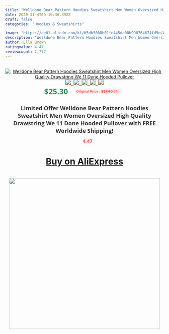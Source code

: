 ```yaml
---
title: "Welldone Bear Pattern Hoodies Sweatshirt Men Women Oversized High Quality  Drawstring We 11 Done Hooded Pullover"
date: 2020-11-4T09:10:36.892Z
draft: false
categories: "Hoodies & Sweatshirts"

image: "https://ae01.alicdn.com/kf/H5db5008b01fe445da00b990764674fd5n/Welldone-Bear-Pattern-Hoodies-Sweatshirt-Men-Women-Oversized-High-Quality-Drawstring-We-11-Done-Hooded-Pullover.jpg"
description: "Welldone Bear Pattern Hoodies Sweatshirt Men Women Oversized High Quality  Drawstring We 11 Done Hooded Pullover"
author: Ella Brown
ratingvalue: 4.47
reviewcount: 2.777
---
```

<br>
<div style="text-align: center;">
<a href="https://s.click.aliexpress.com/e/_A1rflF" target="_blank" rel="nofollow noopener noreferrer"><img alt="Welldone Bear Pattern Hoodies Sweatshirt Men Women Oversized High Quality  Drawstring We 11 Done Hooded Pullover" class="magnifier-image" src="https://ae01.alicdn.com/kf/H5db5008b01fe445da00b990764674fd5n/Welldone-Bear-Pattern-Hoodies-Sweatshirt-Men-Women-Oversized-High-Quality-Drawstring-We-11-Done-Hooded-Pullover.jpg_640x640.jpg">
<br>
<img style="border:1px solid salmon" src="https://ae01.alicdn.com/kf/H5db5008b01fe445da00b990764674fd5n/Welldone-Bear-Pattern-Hoodies-Sweatshirt-Men-Women-Oversized-High-Quality-Drawstring-We-11-Done-Hooded-Pullover.jpg_120x120.jpg">&nbsp;&nbsp;<img style="border:1px solid salmon" src="https://ae01.alicdn.com/kf/Hcb26455cca554a3ca3d282c5f1c2e0a3c/Welldone-Bear-Pattern-Hoodies-Sweatshirt-Men-Women-Oversized-High-Quality-Drawstring-We-11-Done-Hooded-Pullover.jpg_120x120.jpg">&nbsp;&nbsp;<img style="border:1px solid salmon" src="https://ae01.alicdn.com/kf/He5ee0cb90c984798a30a6b850c8d2b3f5/Welldone-Bear-Pattern-Hoodies-Sweatshirt-Men-Women-Oversized-High-Quality-Drawstring-We-11-Done-Hooded-Pullover.jpg_120x120.jpg">&nbsp;&nbsp;<img style="border:1px solid salmon" src="https://ae01.alicdn.com/kf/Hf90d1780bcf24b2a982b70c24427f6ece/Welldone-Bear-Pattern-Hoodies-Sweatshirt-Men-Women-Oversized-High-Quality-Drawstring-We-11-Done-Hooded-Pullover.jpg_120x120.jpg">&nbsp;&nbsp;<img style="border:1px solid salmon" src="https://ae01.alicdn.com/kf/Hb15dbb2308684a99a567ab8ef40cb65aP/Welldone-Bear-Pattern-Hoodies-Sweatshirt-Men-Women-Oversized-High-Quality-Drawstring-We-11-Done-Hooded-Pullover.jpg_120x120.jpg"></a></div><br0>
<div style="text-align: center;"><span style="background-color: white; border: 0px; box-sizing: border-box; color: seagreen; display: inline-block; font-family: &quot;open sans&quot; , &quot;arial&quot; , &quot;helvetica&quot; , sans-serif , &quot;heiti&quot;; font-size: 24px; font-stretch: inherit; font-weight: 700; line-height: inherit; margin: 0px 10px 0px 0px; padding: 0px; vertical-align: middle;">$25.30 </span>
<span style="background: rgb(255 , 241 , 241); border-radius: 3px; border: 0px; box-sizing: border-box; color: #ff4747; display: inline-block; font-family: inherit; font-size: 12px; font-stretch: inherit; font-style: inherit; font-variant: inherit; font-weight: 600; line-height: inherit; margin: 0px; padding: 2px 5px; transform: scale(0.9); vertical-align: middle;">Original Price : <b style="text-decoration: line-through;">$27.80 </b> 9%&nbsp;&nbsp;</span></div>
<h1 style="color: #333333; display: inline-block; font-family: &quot;open sans&quot; , &quot;arial&quot; , &quot;helvetica&quot; , sans-serif , &quot;heiti&quot;; font-size: 18px; font-stretch: inherit; font-weight: 700; text-align: center;">Limited Offer Welldone Bear Pattern Hoodies Sweatshirt Men Women Oversized High Quality  Drawstring We 11 Done Hooded Pullover with FREE Worldwide Shipping!</h1>
<div style="color: #ff4747; text-align: center;">
<img src="https://4.bp.blogspot.com/-M0ZcTcb-5uY/XleCXlxnR4I/AAAAAAAAAEc/OrjgMkXV1oMQFaCRZj5HQwOCBcu3w1FegCPcBGAYYCw/s1600/star.png" style="height: 15px;">&nbsp;<b>4.47</b></div>
<div class="button_cont" align="center"><a class="buynow_a" href="https://s.click.aliexpress.com/e/_A1rflF" target="_blank" rel="nofollow noopener noreferrer"><H1>Buy on AliExpress</H1></a></div><br>
<div class="separator" style="clear: both; text-align: center;">
<img src="https://lh3.googleusercontent.com/-pTy5HemUv9M/XlePHvY0dAI/AAAAAAAAAE4/0nX5iRUoIWY8eMW9Dpxeirr157OZliDIgCLcBGAsYHQ/s1600/badge.gif" width="480">
</div>

